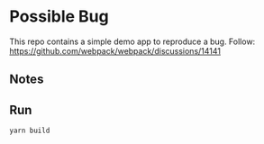 # Possible Bug

This repo contains a simple demo app to reproduce a bug.
Follow: https://github.com/webpack/webpack/discussions/14141

## Notes

## Run

```sh
yarn build
```
